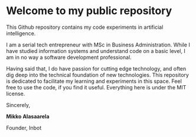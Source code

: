 # Welcome to my public repository

This Github repository contains my code experiments in artificial intelligence.

I am a serial tech entrepreneur with MSc in Business Administration. While I have studied information systems and understand code on a basic level, I am in no way a software development professional. 

Having said that, I do have passion for cutting edge technology, and often dig deep into the technical foundation of new technologies. This repository is dedicated to facilitate my learning and experiments in this space. Feel free to use the code, if you find it useful. Everything here is under the MIT license.

Sincerely,

**Mikko Alasaarela**

Founder, Inbot
